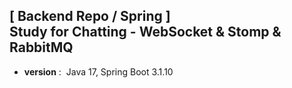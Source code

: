 ## [ Backend Repo / Spring ]<br>Study for Chatting - WebSocket & Stomp & RabbitMQ
- <strong>version</strong>&nbsp;:&nbsp;
  Java 17, Spring Boot 3.1.10